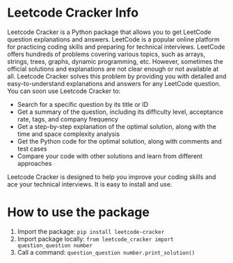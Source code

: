 # Leetcode Cracker Info
Leetcode Cracker is a Python package that allows you to get LeetCode question explanations and answers. LeetCode is a popular online platform for practicing coding skills and preparing for technical interviews. LeetCode offers hundreds of problems covering various topics, such as arrays, strings, trees, graphs, dynamic programming, etc. However, sometimes the official solutions and explanations are not clear enough or not available at all. Leetcode Cracker solves this problem by providing you with detailed and easy-to-understand explanations and answers for any LeetCode question. You can soon use Leetcode Cracker to:

- Search for a specific question by its title or ID
- Get a summary of the question, including its difficulty level, acceptance rate, tags, and company frequency
- Get a step-by-step explanation of the optimal solution, along with the time and space complexity analysis
- Get the Python code for the optimal solution, along with comments and test cases
- Compare your code with other solutions and learn from different approaches

Leetcode Cracker is designed to help you improve your coding skills and ace your technical interviews. It is easy to install and use.

# How to use the package

1. Import the package: `pip install leetcode-cracker`
2. Import package locally: `from leetcode_cracker import question_question number`
3. Call a command: `question_question number.print_solution()`
